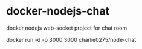 # docker-nodejs-chat
docker nodejs web-socket project for chat room

docker run -d -p 3000:3000 charlie0275/node-chat
